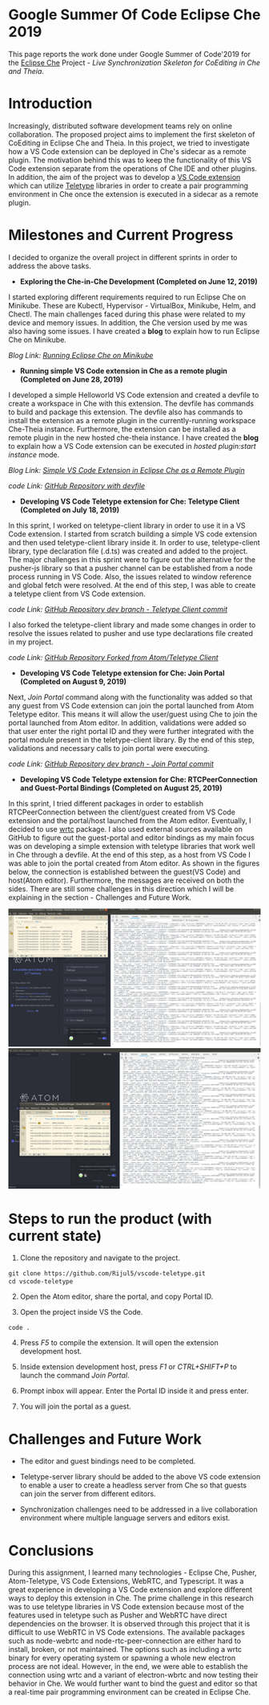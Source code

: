 # Google Summer Of Code Eclipse Che 2019
This page reports the work done under Google Summer of Code'2019 for the [Eclipse Che](https://www.eclipse.org/che/) Project - *Live Synchronization Skeleton for CoEditing in Che and Theia*.

# Introduction
Increasingly, distributed software development teams rely on online collaboration. The proposed project aims to implement the first skeleton of CoEditing in Eclipse Che and Theia. In this project, we tried to investigate how a VS Code extension can be deployed in Che's sidecar as a remote plugin. The motivation behind this was to keep the functionality of this VS Code extension separate from the operations of Che IDE and other plugins. In addition, the aim of the project was to develop a [VS Code extension](https://marketplace.visualstudio.com/) which can utilize [Teletype](https://github.com/atom/teletype) libraries in order to create a pair programming environment in Che once the extension is executed in a sidecar as a remote plugin.

# Milestones and Current Progress
I decided to organize the overall project in different sprints in order to address the above tasks.

+ **Exploring the Che-in-Che Development (Completed on June 12, 2019)**

I started exploring different requirements required to run Eclipse Che on Minikube. These are Kubectl, Hypervisor - VirtualBox, Minikube, Helm, and Chectl. The main challenges faced during this phase were related to my device and memory issues. In addition, the Che version used by me was also having some issues. I have created a **blog** to explain how to run Eclipse Che on Minikube.

*Blog Link: [Running Eclipse Che on Minikube](https://rijul5.github.io/EclipseChe/)*

+ **Running simple VS Code extension in Che as a remote plugin (Completed on June 28, 2019)**

I developed a simple Helloworld VS Code extension and created a devfile to create a workspace in Che with this extension. The devfile has commands to build and package this extension. The devfile also has commands to install the extension as a remote plugin in the currently-running workspace Che-Theia instance. Furthermore, the extension can be installed as a remote plugin in the new hosted che-theia instance. I have created the **blog** to explain how a VS Code extension can be executed in *hosted plugin:start instance* mode.

*Blog Link: [Simple VS Code Extension in Eclipse Che as a Remote Plugin](https://rijul5.github.io/HelloWorld/)*

*code Link: [GitHub Repository with devfile](https://github.com/Rijul5/vscode-extension-che)*

+ **Developing VS Code Teletype extension for Che: Teletype Client (Completed on July 18, 2019)**

In this sprint, I worked on teletype-client library in order to use it in a VS Code extension. I started from scratch building a simple VS code extension and then used teletype-client library inside it. In order to use, teletype-client library, type declaration file (.d.ts) was created and added to the project. The major challenges in this sprint were to figure out the alternative for the pusher-js library so that a pusher channel can be established from a node process running in VS Code. Also, the issues related to window reference and global fetch were resolved. At the end of this step, I was able to create a teletype client from VS Code extension. 

*code Link: [GitHub Repository dev branch - Teletype Client commit](https://github.com/Rijul5/vscode-teletype/commit/466409c245f211261088d2fa97e18794cf3aa9a8)*


I also forked the teletype-client library and made some changes in order to resolve the issues related to pusher and use type declarations file created in my project.

*code Link: [GitHub Repository Forked from Atom/Teletype Client](https://github.com/Rijul5/teletype-client)*

+ **Developing VS Code Teletype extension for Che: Join Portal (Completed on August 9, 2019)**

Next, *Join Portal* command along with the functionality was added so that any guest from VS Code extension can join the portal launched from Atom Teletype editor. This means it will allow the user/guest using Che to join the portal launched from Atom editor. In addition, validations were added so that user enter the right portal ID and they were further integrated with the portal module present in the teletype-client library. By the end of this step, validations and necessary calls to join portal were executing.

*code Link: [GitHub Repository dev branch - Join Portal commit](https://github.com/Rijul5/vscode-teletype/commit/cc570c7af8031ed8d83422a432526351dba562b5)*


+ **Developing VS Code Teletype extension for Che: RTCPeerConnection and Guest-Portal Bindings (Completed on August 25, 2019)**

In this sprint, I tried different packages in order to establish RTCPeerConnection between the client/guest created from VS Code extension and the portal/host launched from the Atom editor. Eventually, I decided to use [wrtc](https://www.npmjs.com/package/wrtc) package. I also used external sources available on GitHub to figure out the guest-portal and editor bindings as my main focus was on developing a simple extension with teletype libraries that work well in Che through a devfile. At the end of this step, as a host from VS Code I was able to join the portal created from Atom editor. As shown in the figures below, the connection is established between the guest(VS Code) and host(Atom editor). Furthermore, the messages are received on both the sides. There are still some challenges in this direction which I will be explaining in the section - Challenges and Future Work.

<img src="images/events.png" alt="Events Received on Atom from VS Code guest" class="inline"/>

<img src="images/connected.png" alt="Events Received on Atom from VS Code guest" class="inline"/>

# Steps to run the product (with current state)

1. Clone the repository and navigate to the project.
``` 
git clone https://github.com/Rijul5/vscode-teletype.git
cd vscode-teletype
```

2. Open the Atom editor, share the portal, and copy Portal ID.

3. Open the project inside VS the Code.

```
code .
```
4. Press *F5* to compile the extension. It will open the extension development host.

5. Inside extension development host, press *F1* or *CTRL+SHIFT+P* to launch the command *Join Portal*.

6. Prompt inbox will appear. Enter the Portal ID inside it and press enter.

7. You will join the portal as a guest.



# Challenges and Future Work

+ The editor and guest bindings need to be completed.

+ Teletype-server library should be added to the above VS code extension to enable a user to create a headless server from Che so that guests can join the server from different editors.

+ Synchronization challenges need to be addressed in a live collaboration environment where multiple language servers and editors exist.


# Conclusions
During this assignment, I learned many technologies - Eclipse Che, Pusher, Atom-Teletype, VS Code Extensions, WebRTC, and Typescript. It was a great experience in developing a VS Code extension and explore different ways to deploy this extension in Che. The prime challenge in this research was to use teletype libraries in VS Code extension because most of the features used in teletype such as Pusher and WebRTC have direct dependencies on the browser. It is observed through this project that it is difficult to use WebRTC in VS Code extensions. The available packages such as node-webrtc and node-rtc-peer-connection are either hard to install, broken, or not maintained. The options such as including a wrtc binary for every operating system or spawning a whole new electron process are not ideal. However, in the end, we were able to establish the connection using wrtc and a variant of electron-wbrtc and now testing their behavior in Che. We would further want to bind the guest and editor so that a real-time pair programming environment can be created in Eclipse Che.